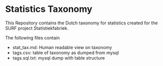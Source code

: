 # Statistics Taxonomy

This Repository contains the Dutch taxonomy for statistics created for the SURF project Statistiekfabriek.

The following files contain

* stat_tax.md: Human readable view on taxonomy
* tags.csv: table of taxonomy as dumped from mysql
* tags.sql.txt: mysql dump with table structure
